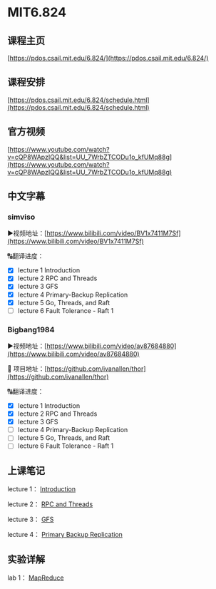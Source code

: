 # MIT6.824

## 课程主页

[https://pdos.csail.mit.edu/6.824/](https://pdos.csail.mit.edu/6.824/)

## 课程安排

[https://pdos.csail.mit.edu/6.824/schedule.html](https://pdos.csail.mit.edu/6.824/schedule.html)

## 官方视频

[https://www.youtube.com/watch?v=cQP8WApzIQQ&list=UU_7WrbZTCODu1o_kfUMq88g](https://www.youtube.com/watch?v=cQP8WApzIQQ&list=UU_7WrbZTCODu1o_kfUMq88g)

## 中文字幕

### simviso

▶视频地址：[https://www.bilibili.com/video/BV1x7411M7Sf](https://www.bilibili.com/video/BV1x7411M7Sf)

🔠翻译进度：

- [x] lecture 1 Introduction
- [x] lecture 2 RPC and Threads
- [x] lecture 3 GFS
- [x] lecture 4 Primary-Backup Replication
- [x] lecture 5 Go, Threads, and Raft
- [ ] lecture 6 Fault Tolerance - Raft 1

### Bigbang1984

▶视频地址：[https://www.bilibili.com/video/av87684880](https://www.bilibili.com/video/av87684880)

🔡 项目地址：[https://github.com/ivanallen/thor](https://github.com/ivanallen/thor)

🔠翻译进度：

- [x] lecture 1 Introduction
- [x] lecture 2 RPC and Threads
- [x] lecture 3 GFS
- [ ] lecture 4 Primary-Backup Replication
- [ ] lecture 5 Go, Threads, and Raft
- [ ] lecture 6 Fault Tolerance - Raft 1

## 上课笔记

lecture 1： [Introduction](/notes/分布式/6.824/note/01) 

lecture 2： [RPC and Threads](/notes/分布式/6.824/note/02) 

lecture 3： [GFS](/notes/分布式/6.824/note/03) 

lecture 4： [Primary Backup Replication](/notes/分布式/6.824/note/04)

## 实验详解

lab 1： [MapReduce](/notes/分布式/6.824/lab/01) 